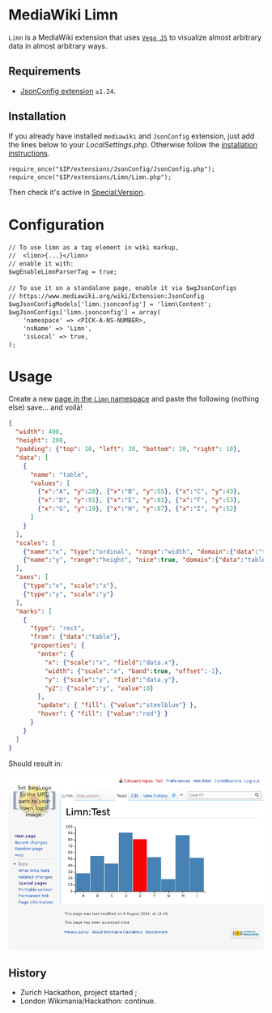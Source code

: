 MediaWiki Limn
==============

`Limn` is a MediaWiki extension that uses [`Vega JS`](https://github.com/trifacta/vega) to visualize almost arbitrary data in almost arbitrary ways.

## Requirements

* [JsonConfig extension](https://www.mediawiki.org/wiki/Extension:JsonConfig) `≥1.24`.

## Installation

If you already have installed `mediawiki` and `JsonConfig` extension, just add the lines below to your _LocalSettings.php_. Otherwise follow the [installation instructions](https://www.mediawiki.org/wiki/Manual:Installing_MediaWiki).

```
require_once("$IP/extensions/JsonConfig/JsonConfig.php");
require_once("$IP/extensions/Limn/Limn.php");
```

Then check it's active in [Special:Version](http://wiki.example.com/index.php/Special:Version).

# Configuration

```
// To use limn as a tag element in wiki markup, 
// 	<limn>{...}</limn>
// enable it with:
$wgEnableLimnParserTag = true;

// To use it on a standalone page, enable it via $wgJsonConfigs
// https://www.mediawiki.org/wiki/Extension:JsonConfig
$wgJsonConfigModels['limn.jsonconfig'] = 'limn\Content';
$wgJsonConfigs['limn.jsonconfig'] = array(
	'namespace' => <PICK-A-NS-NUMBER>,
	'nsName' => 'Limn',
	'isLocal' => true,
);
```

# Usage

Create a new [page in the `Limn` namespace](http://wiki.example.com/index.php/Limn:TestPage) and paste the following (nothing else) save… and voilà!


```json
{
  "width": 400,
  "height": 200,
  "padding": {"top": 10, "left": 30, "bottom": 20, "right": 10},
  "data": [
    {
      "name": "table",
      "values": [
        {"x":"A", "y":28}, {"x":"B", "y":55}, {"x":"C", "y":43},
        {"x":"D", "y":91}, {"x":"E", "y":81}, {"x":"F", "y":53},
        {"x":"G", "y":19}, {"x":"H", "y":87}, {"x":"I", "y":52}
      ]
    }
  ],
  "scales": [
    {"name":"x", "type":"ordinal", "range":"width", "domain":{"data":"table", "field":"data.x"}},
    {"name":"y", "range":"height", "nice":true, "domain":{"data":"table", "field":"data.y"}}
  ],
  "axes": [
    {"type":"x", "scale":"x"},
    {"type":"y", "scale":"y"}
  ],
  "marks": [
    {
      "type": "rect",
      "from": {"data":"table"},
      "properties": {
        "enter": {
          "x": {"scale":"x", "field":"data.x"},
          "width": {"scale":"x", "band":true, "offset":-1},
          "y": {"scale":"y", "field":"data.y"},
          "y2": {"scale":"y", "value":0}
        },
        "update": { "fill": {"value":"steelblue"} },
        "hover": { "fill": {"value":"red"} }
      }
    }
  ]
}
```

Should result in:

![preview](preview.png)

## History 

* Zurich Hackathon, project started ;
* London Wikimania/Hackathon: continue.
